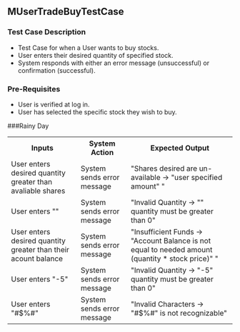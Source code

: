## MUserTradeBuyTestCase

### Test Case Description
* Test Case for when a User wants to buy stocks.
* User enters their desired quantity of specified stock.
* System responds with either an error message (unsuccessful) or confirmation (successful).

### Pre-Requisites
* User is verified at log in.
* User has selected the specific stock they wish to buy.

###Rainy Day

<table>
	<tr>
		<th>Inputs</th>
		<th>System Action</th>
		<th>Expected Output</th>
	</tr>
	<tr>
		<td>User enters desired quantity greater than avaliable shares</td>
		<td>System sends error message</td>
		<td>"Shares desired are un-available -> "user specified amount" "</td>
	</tr>
	<tr>
		<td>User enters ""</td>
		<td>System sends error message</td>
		<td>"Invalid Quantity -> "" quantity must be greater than 0"</td>
	</tr>
	<tr>
		<td>User enters desired quantity greater than their acount balance</td>
		<td>System sends error message</td>
		<td>"Insufficient Funds -> "Account Balance is not equal to needed amount (quantity * stock price)" "</td>
	</tr>
	<tr>
		<td>User enters "-5"</td>
		<td>System sends error message</td>
		<td>"Invalid Quantity -> "-5" quantity must be greater than 0"</td>
	</tr>
	<tr>
		<td>User enters "#$%#"</td>
		<td>System sends error message</td>
		<td>"Invalid Characters -> "#$%#" is not recognizable"</td>
	</tr>
</table>
